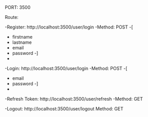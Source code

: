 PORT: 3500


Route: 

-Register: http://localhost:3500/user/login
-Method: POST
-[
-    firstname
-    lastname
-    email
-    password
-]
-
-Login: http://localhost:3500/user/login
-Method: POST
-[
-    email
-    password
-]
-
-Refresh Token: http://localhost:3500/user/refresh
-Method: GET

-Logout: http://localhost:3500/user/logout
Method: GET
